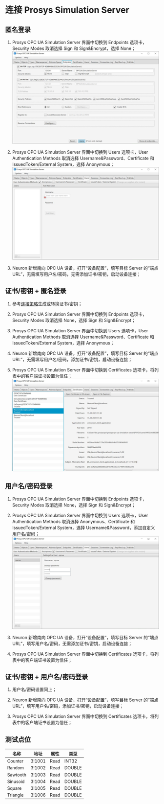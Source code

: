 # 连接 Prosys Simulation Server

## 匿名登录

1. Prosys OPC UA Simulation Server 界面中切换到 Endpoints 选项卡，Security Modes 取消选择 Sign 和 Sign&Encrypt，选择 None；
![](./assets/prosys-1.jpg)

2. Prosys OPC UA Simulation Server 界面中切换到 Users 选项卡，User Authentication Methods 取消选择 Username&Password、Certificate 和 IssuedToken/External System，选择 Anonymous；
![](./assets/prosys-2.jpg)

3. Neuron 新增南向 OPC UA 设备，打开“设备配置”，填写目标 Server 的“端点 URL”，无需填写用户名/密码，无需添加证书/密钥，启动设备连接；

## 证书/密钥 + 匿名登录

1. 参考[连接策略](./policy.md)生成或转换证书/密钥；

2. Prosys OPC UA Simulation Server 界面中切换到 Endpoints 选项卡，Security Modes 取消选择 None，选择 Sign 和 Sign&Encrypt；

3. Prosys OPC UA Simulation Server 界面中切换到 Users 选项卡，User Authentication Methods 取消选择 Username&Password、Certificate 和 IssuedToken/External System，选择 Anonymous；

4. Neuron 新增南向 OPC UA 设备，打开“设备配置”，填写目标 Server 的“端点 URL”，无需填写用户名/密码，添加证书/密钥，启动设备连接；

5. Prosys OPC UA Simulation Server 界面中切换到 Certificates 选项卡，将列表中的客户端证书设置为信任；
![](./assets/prosys-3.jpg)

## 用户名/密码登录

1. Prosys OPC UA Simulation Server 界面中切换到 Endpoints 选项卡，Security Modes 取消选择 None，选择 Sign 和 Sign&Encrypt；

2. Prosys OPC UA Simulation Server 界面中切换到 Users 选项卡，User Authentication Methods 取消选择 Anonymous、Certificate 和 IssuedToken/External System，选择 Username&Password，添加自定义用户名/密码；
![](./assets/prosys-4.jpg)

3. Neuron 新增南向 OPC UA 设备，打开“设备配置”，填写目标 Server 的“端点 URL”，填写用户名/密码，无需添加证书/密钥，启动设备连接；

4. Prosys OPC UA Simulation Server 界面中切换到 Certificates 选项卡，将列表中的客户端证书设置为信任；

## 证书/密钥 + 用户名/密码登录

1. 用户名/密码设置同上；

2. Neuron 新增南向 OPC UA 设备，打开“设备配置”，填写目标 Server 的“端点 URL”，填写用户名/密码，添加证书/密钥，启动设备连接；

3. Prosys OPC UA Simulation Server 界面中切换到 Certificates 选项卡，将列表中的客户端证书设置为信任；

## 测试点位

| 名称     | 地址   | 属性 | 类型   |
| -------- | ------ | ---- | ------ |
| Counter  | 3!1001 | Read | INT32  |
| Random   | 3!1002 | Read | DOUBLE |
| Sawtooth | 3!1003 | Read | DOUBLE |
| Sinusoid | 3!1004 | Read | DOUBLE |
| Square   | 3!1005 | Read | DOUBLE |
| Triangle | 3!1006 | Read | DOUBLE |

